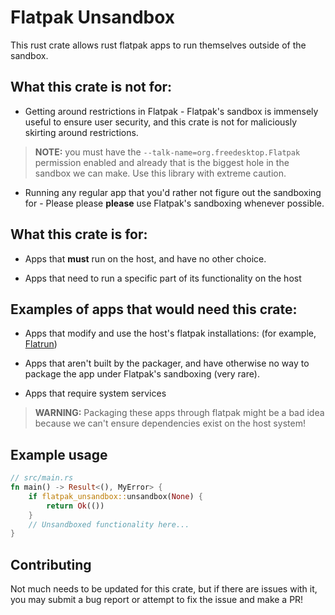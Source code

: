 # Flatpak Unsandbox

This rust crate allows rust flatpak apps to run themselves outside of the sandbox.

## What this crate is not for:

* Getting around restrictions in Flatpak - Flatpak's sandbox is immensely useful to ensure user security, and this crate is not for maliciously skirting around restrictions. 
> **NOTE:** you must have the `--talk-name=org.freedesktop.Flatpak` permission enabled and already that is the biggest hole in the sandbox we can make. Use this library with extreme caution.

* Running any regular app that you'd rather not figure out the sandboxing for - Please please **please** use Flatpak's sandboxing whenever possible.

## What this crate is for:

* Apps that **must** run on the host, and have no other choice.

* Apps that need to run a specific part of its functionality on the host

## Examples of apps that would need this crate:

* Apps that modify and use the host's flatpak installations: (for example, [Flatrun](https://github.com/ryanabx/flatrun))

* Apps that aren't built by the packager, and have otherwise no way to package the app under Flatpak's sandboxing (very rare).

* Apps that require system services

> **WARNING:** Packaging these apps through flatpak might be a bad idea because we can't ensure dependencies exist on the host system!

## Example usage

```rust
// src/main.rs
fn main() -> Result<(), MyError> {
    if flatpak_unsandbox::unsandbox(None) {
        return Ok(())
    }
    // Unsandboxed functionality here...
}

```

## Contributing

Not much needs to be updated for this crate, but if there are issues with it, you may submit a bug report or attempt to fix the issue and make a PR!